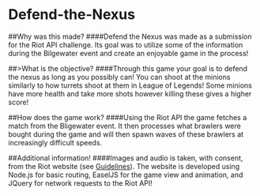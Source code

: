 # Defend-the-Nexus

##Why was this made?
####Defend the Nexus was made as a submission for the Riot API challenge.  Its goal was to utilize some of the information during the Bilgewater event and create an enjoyable game in the process!

##>What is the objective?
####Through this game your goal is to defend the nexus as long as you possibly can! You can shoot at the minions similarly to how turrets shoot at them in League of Legends!  Some minions have more health and take more shots however killing these gives a higher score!

##How does the game work?
####Using the Riot API the game fetches a match from the Bligewater event.  It then processes what brawlers were bought during the game and will then spawn waves of these brawlers at increasingly difficult speeds.

##Additional information!
####Images and audio is taken, with consent, from the Riot website (see <a href="https://developer.riotgames.com/docs/app-guidelines">Guidelines</a>).  The website is developed using Node.js for basic routing, EaselJS for the game view and animation, and JQuery for network requests to the Riot API!
